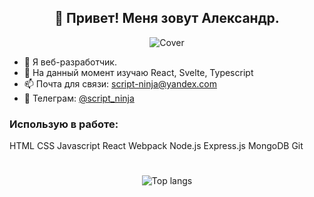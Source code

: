 <h2 align="center">👋 Привет! Меня зовут Александр.</h2>

<p align="center"><img src="https://picsum.photos/id/201/1200/200" alt="Cover"></p>

- 🔭 Я веб-разработчик.
- 🌱 На данный момент изучаю React, Svelte, Typescript
- 📫 Почта для связи: <a href="mailto:script-ninja@yandex.com">script-ninja@yandex.com</a>
- 💬 Телеграм: <a href="https://t.me/script_ninja" target="_blank">@script_ninja</a>

### Использую в работе:
HTML CSS Javascript React Webpack Node.js Express.js MongoDB Git

#

<p align="center"><img align="center" src="https://github-readme-stats.vercel.app/api/top-langs/?username=script-ninja&layout=compact&count_private=true" alt="Top langs"></p>

<!--
**script-ninja/script-ninja** is a ✨ _special_ ✨ repository because its `README.md` (this file) appears on your GitHub profile.

Here are some ideas to get you started:

- 🔭 I’m currently working on ...
- 🌱 I’m currently learning ...
- 👯 I’m looking to collaborate on ...
- 🤔 I’m looking for help with ...
- 💬 Ask me about ...
- 📫 How to reach me: ...
- 😄 Pronouns: ...
- ⚡ Fun fact: ...
-->
